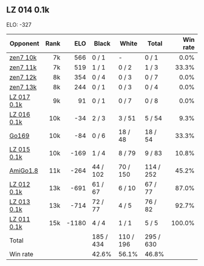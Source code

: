 ## LZ 014 0.1k ##

ELO: -327

Opponent | Rank | ELO | Black | White | Total | Win rate
---------|-----:|----:|-------|-------|-------|-------:
[zen7 10k](zen7%2010k.md) | 7k | 566 | 0 / 1 | - | 0 / 1 | 0.0%
[zen7 11k](zen7%2011k.md) | 7k | 519 | 1 / 1 | 0 / 2 | 1 / 3 | 33.3%
[zen7 12k](zen7%2012k.md) | 8k | 354 | 0 / 4 | 0 / 3 | 0 / 7 | 0.0%
[zen7 13k](zen7%2013k.md) | 8k | 244 | 0 / 1 | 0 / 3 | 0 / 4 | 0.0%
[LZ 017 0.1k](LZ%20017%200.1k.md) | 9k | 91 | 0 / 1 | 0 / 7 | 0 / 8 | 0.0%
[LZ 016 0.1k](LZ%20016%200.1k.md) | 10k | -34 | 2 / 3 | 3 / 51 | 5 / 54 | 9.3%
[Go169](Go169.md) | 10k | -84 | 0 / 6 | 18 / 48 | 18 / 54 | 33.3%
[LZ 015 0.1k](LZ%20015%200.1k.md) | 10k | -169 | 1 / 4 | 8 / 79 | 9 / 83 | 10.8%
[AmiGo1.8](AmiGo1.8.md) | 11k | -264 | 44 / 102 | 70 / 150 | 114 / 252 | 45.2%
[LZ 012 0.1k](LZ%20012%200.1k.md) | 13k | -691 | 61 / 67 | 6 / 10 | 67 / 77 | 87.0%
[LZ 013 0.1k](LZ%20013%200.1k.md) | 13k | -714 | 72 / 77 | 4 / 5 | 76 / 82 | 92.7%
[LZ 011 0.1k](LZ%20011%200.1k.md) | 15k | -1180 | 4 / 4 | 1 / 1 | 5 / 5 | 100.0%
Total | | | 185 / 434 | 110 / 196 | 295 / 630 | 
Win rate| | | 42.6% | 56.1% | 46.8% | 
